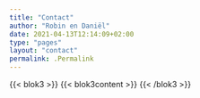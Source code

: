 ```yaml
---
title: "Contact"
author: "Robin en Daniël"
date: 2021-04-13T12:14:09+02:00
type: "pages"
layout: "contact"
permalink: .Permalink 
---
```


{{< blok3 >}} 
{{< blok3content >}}
{{< /blok3 >}}